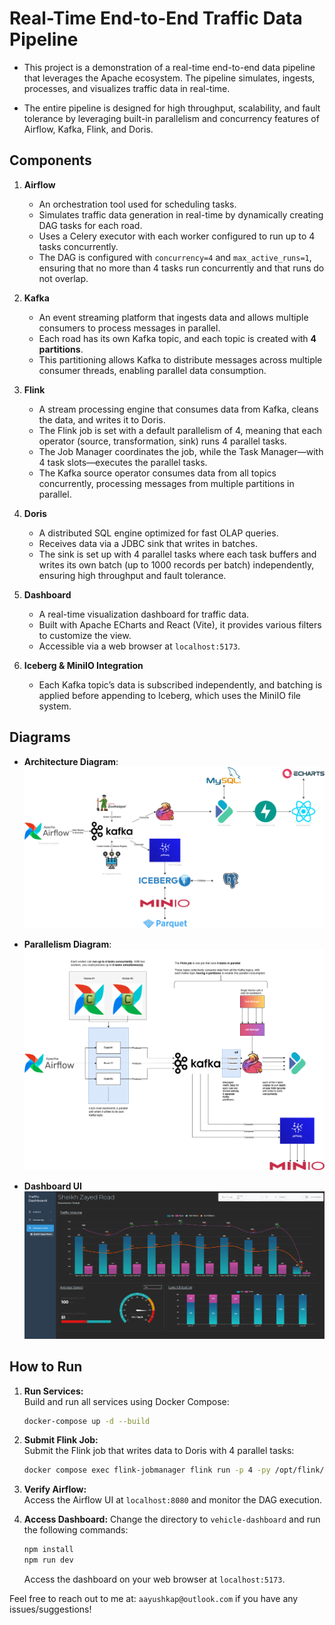 # Real-Time End-to-End Traffic Data Pipeline

- This project is a demonstration of a real-time end-to-end data pipeline that leverages the Apache ecosystem. The pipeline simulates, ingests, processes, and visualizes traffic data in real-time.

- The entire pipeline is designed for high throughput, scalability, and fault tolerance by leveraging built-in parallelism and concurrency features of Airflow, Kafka, Flink, and Doris.

## Components

1. **Airflow**  
   - An orchestration tool used for scheduling tasks.  
   - Simulates traffic data generation in real-time by dynamically creating DAG tasks for each road.  
   - Uses a Celery executor with each worker configured to run up to 4 tasks concurrently.  
   - The DAG is configured with `concurrency=4` and `max_active_runs=1`, ensuring that no more than 4 tasks run concurrently and that runs do not overlap.

2. **Kafka**  
   - An event streaming platform that ingests data and allows multiple consumers to process messages in parallel.  
   - Each road has its own Kafka topic, and each topic is created with **4 partitions**.  
   - This partitioning allows Kafka to distribute messages across multiple consumer threads, enabling parallel data consumption.

3. **Flink**  
   - A stream processing engine that consumes data from Kafka, cleans the data, and writes it to Doris.  
   - The Flink job is set with a default parallelism of 4, meaning that each operator (source, transformation, sink) runs 4 parallel tasks.  
   - The Job Manager coordinates the job, while the Task Manager—with 4 task slots—executes the parallel tasks.  
   - The Kafka source operator consumes data from all topics concurrently, processing messages from multiple partitions in parallel.

4. **Doris**  
   - A distributed SQL engine optimized for fast OLAP queries.  
   - Receives data via a JDBC sink that writes in batches.  
   - The sink is set up with 4 parallel tasks where each task buffers and writes its own batch (up to 1000 records per batch) independently, ensuring high throughput and fault tolerance.

5. **Dashboard**  
   - A real-time visualization dashboard for traffic data.  
   - Built with Apache ECharts and React (Vite), it provides various filters to customize the view.  
   - Accessible via a web browser at `localhost:5173`.

6. **Iceberg & MiniIO Integration**  
   - Each Kafka topic’s data is subscribed independently, and batching is applied before appending to Iceberg, which uses the MiniIO file system.


## Diagrams

- **Architecture Diagram**: 
![Architecture Diagram](/docs/Project_Architecture.png)

- **Parallelism Diagram**: 
![Parallelism Diagram](/docs/Parallelism_Diagram.png)

- **Dashboard UI**
![Dashboard UI](/docs/Dashboard_UI.png)

## How to Run

1. **Run Services:**  
   Build and run all services using Docker Compose:
   ```bash
   docker-compose up -d --build
    ```

2. **Submit Flink Job:**  
   Submit the Flink job that writes data to Doris with 4 parallel tasks:
   ```bash
   docker compose exec flink-jobmanager flink run -p 4 -py /opt/flink/usr_jobs/doris_traffic_sink.py
    ```

3. **Verify Airflow:**  
   Access the Airflow UI at `localhost:8080` and monitor the DAG execution.

4. **Access Dashboard:**
    Change the directory to `vehicle-dashboard` and run the following commands:
    ```bash
    npm install
    npm run dev
    ```
    Access the dashboard on your web browser at `localhost:5173`.


Feel free to reach out to me at: `aayushkap@outlook.com` if you have any issues/suggestions!
